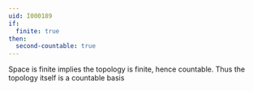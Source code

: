 ```yaml
---
uid: I000189
if:
  finite: true
then:
  second-countable: true
---
```

Space is finite implies the topology is finite, hence countable. Thus the topology itself is a countable basis

